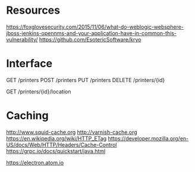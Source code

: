 # Resources

https://foxglovesecurity.com/2015/11/06/what-do-weblogic-websphere-jboss-jenkins-opennms-and-your-application-have-in-common-this-vulnerability/
https://github.com/EsotericSoftware/kryo

# Interface

GET /printers
POST /printers
PUT /printers
DELETE /printers/{id}


GET /printers/{id}/location


# Caching

http://www.squid-cache.org
http://varnish-cache.org
https://en.wikipedia.org/wiki/HTTP_ETag
https://developer.mozilla.org/en-US/docs/Web/HTTP/Headers/Cache-Control
https://grpc.io/docs/quickstart/java.html

https://electron.atom.io

